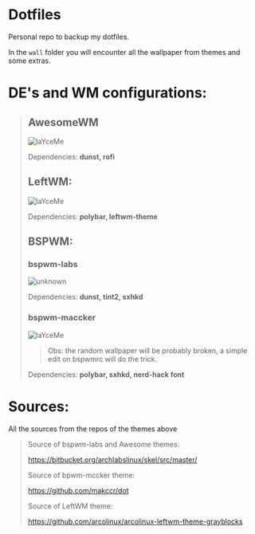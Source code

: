 # Dotfiles

Personal repo to backup my dotfiles.

In the `wall` folder you will encounter all the wallpaper from themes and some extras.

# 

# DE's and WM configurations:

> ## AwesomeWM
> 
> ![laYceMe](https://cdn.discordapp.com/attachments/677257230172684330/917900483321016380/ArchLabs-49-1600x900.png)
> 
> Dependencies: **dunst, rofi**
> 
> ## LeftWM:
> 
> ![laYceMe](https://user-images.githubusercontent.com/91397478/147704459-9d12bd1a-5eb3-477b-9d06-c496d55d6680.png)
> 
> Dependencies: **polybar, leftwm-theme**
> 
> ## BSPWM:
> 
> ### bspwm-labs
> 
> ![unknown](https://user-images.githubusercontent.com/91397478/147704657-eedfb60b-c2cc-47cc-91f4-36220989c434.png)
> 
> Dependencies: **dunst, tint2, sxhkd**
> 
> ### bspwm-maccker
> 
> ![laYceMe](https://cdn.discordapp.com/attachments/677257230172684330/929210177826209852/2022-01-07_23-30.png)
> 
> > Obs: the random wallpaper will be probably broken, a simple edit on bspwmrc will do the trick.
> 
> Dependencies: **polybar, sxhkd, nerd-hack font**

# Sources:

All the sources from the repos of the themes above

> Source of bspwm-labs and Awesome themes:
> 
>  https://bitbucket.org/archlabslinux/skel/src/master/
> 
>  
> 
> Source of bpwm-mccker theme:
> 
>  https://github.com/makccr/dot
> 
>  
> 
> Source of LeftWM theme:
> 
>  https://github.com/arcolinux/arcolinux-leftwm-theme-grayblocks

